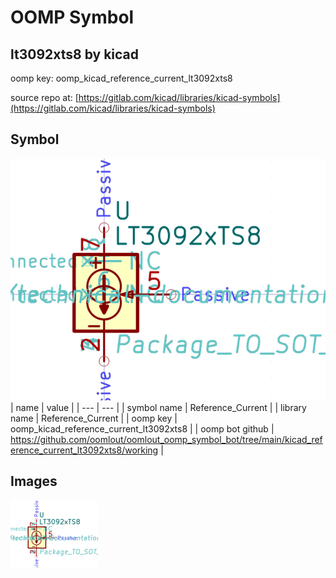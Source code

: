 # OOMP Symbol  
## lt3092xts8  by kicad  
  
oomp key: oomp_kicad_reference_current_lt3092xts8  
  
source repo at: [https://gitlab.com/kicad/libraries/kicad-symbols](https://gitlab.com/kicad/libraries/kicad-symbols)  
## Symbol  
  
[![working.png](working_600.png)](working.png)  
| name | value | 
| --- | --- | 
| symbol name | Reference_Current | 
| library name | Reference_Current | 
| oomp key | oomp_kicad_reference_current_lt3092xts8 | 
| oomp bot github | https://github.com/oomlout/oomlout_oomp_symbol_bot/tree/main/kicad_reference_current_lt3092xts8/working | 
## Images  
  
[![working.png](working_140.png)](working.png)  
